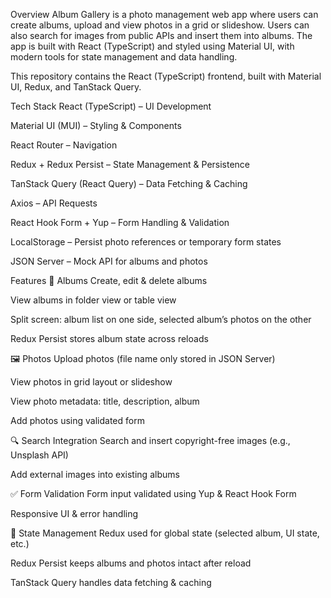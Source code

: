 Overview
Album Gallery is a photo management web app where users can create albums, upload and view photos in a grid or slideshow. Users can also search for images from public APIs and insert them into albums. The app is built with React (TypeScript) and styled using Material UI, with modern tools for state management and data handling.

This repository contains the React (TypeScript) frontend, built with Material UI, Redux, and TanStack Query.

Tech Stack
React (TypeScript) – UI Development

Material UI (MUI) – Styling & Components

React Router – Navigation

Redux + Redux Persist – State Management & Persistence

TanStack Query (React Query) – Data Fetching & Caching

Axios – API Requests

React Hook Form + Yup – Form Handling & Validation

LocalStorage – Persist photo references or temporary form states

JSON Server – Mock API for albums and photos

Features
📁 Albums
Create, edit & delete albums

View albums in folder view or table view

Split screen: album list on one side, selected album’s photos on the other

Redux Persist stores album state across reloads

🖼️ Photos
Upload photos (file name only stored in JSON Server)

View photos in grid layout or slideshow

View photo metadata: title, description, album

Add photos using validated form

🔍 Search Integration
Search and insert copyright-free images (e.g., Unsplash API)

Add external images into existing albums

✅ Form Validation
Form input validated using Yup & React Hook Form

Responsive UI & error handling

🧠 State Management
Redux used for global state (selected album, UI state, etc.)

Redux Persist keeps albums and photos intact after reload

TanStack Query handles data fetching & caching
